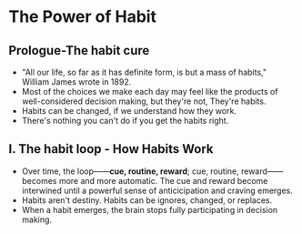 # The Power of Habit
## Prologue-The habit cure
- "All our life, so far as it has definite form, is but a mass of habits," William James wrote in 1892.
- Most of the choices we make each day may feel like the products of well-considered decision making, but they're not, They're habits.
- Habits can be changed, if we understand how they work.
- There's nothing you can't do if you get the habits right.

## I. The habit loop - How Habits Work
- Over time, the loop——**cue, routine, reward**; cue, routine, reward——becomes more and more automatic. The cue and reward become interwined until a powerful sense of anticicipation and craving emerges.
- Habits aren't destiny. Habits can be ignores, changed, or replaces.
- When a habit emerges, the brain stops fully participating in decision making.
